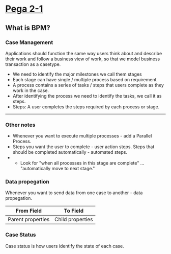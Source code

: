 # <u>Pega 2-1</u>

## What is BPM?

### Case Management

Applications should function the same way users think about and describe their work and follow a business view of work, so that we model business transaction as a casetype.

* We need to identify the major milestones we call them stages
* Each stage can have single / multiple process based on requirement
* A process contains a series of tasks / steps that users complete as they work in the case.
* After identifying the process we need to identify the tasks, we call it as steps.
* Steps: A user completes the steps required by each process or stage.

---

### Other notes

* Whenever you want to execute multiple processes - add a Parallel Process.
* Steps you want the user to complete - user action steps. Steps that should be completed automatically - automated steps.
* * Look for "when all processes in this stage are complete" ... "automatically move to next stage."

### Data propegation

Whenever you want to send data from one case to another - data propegation.

From Field | To Field
---- | ----
Parent properties | Child properties

### Case Status

Case status is how users identify the state of each case.
